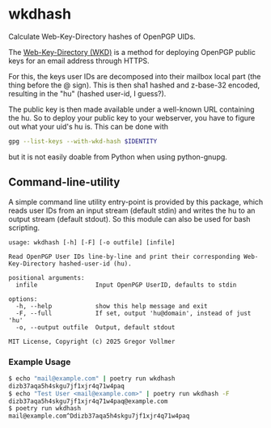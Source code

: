 # wkdhash

Calculate Web-Key-Directory hashes of OpenPGP UIDs.

The [Web-Key-Directory (WKD)](https://wiki.gnupg.org/WKD) is a method for
deploying OpenPGP public keys for an email address through HTTPS.

For this, the keys user IDs are decomposed into their mailbox local part
(the thing before the @ sign). This is then sha1 hashed and z-base-32 encoded,
resulting in the "hu" (hashed user-id, I guess?).

The public key is then made available under a well-known URL containing the
hu. So to deploy your public key to your webserver, you have to figure out
what your uid's hu is. This can be done with

```bash
gpg --list-keys --with-wkd-hash $IDENTITY
```

but it is not easily doable from Python when using python-gnupg.

## Command-line-utility

A simple command line utility entry-point is provided by this package,
which reads user IDs from an input stream (default stdin) and writes
the hu to an output stream (default stdout). So this module can also
be used for bash scripting.


```
usage: wkdhash [-h] [-F] [-o outfile] [infile]

Read OpenPGP User IDs line-by-line and print their corresponding Web-Key-Directory hashed-user-id (hu).

positional arguments:
  infile                Input OpenPGP UserID, defaults to stdin

options:
  -h, --help            show this help message and exit
  -F, --full            If set, output 'hu@domain', instead of just 'hu'
  -o, --output outfile  Output, default stdout

MIT License, Copyright (c) 2025 Gregor Vollmer
```

### Example Usage
```bash
$ echo "mail@example.com" | poetry run wkdhash
dizb37aqa5h4skgu7jf1xjr4q71w4paq
$ echo "Test User <mail@example.com>" | poetry run wkdhash -F
dizb37aqa5h4skgu7jf1xjr4q71w4paq@example.com
$ poetry run wkdhash
mail@example.com^Ddizb37aqa5h4skgu7jf1xjr4q71w4paq
```
